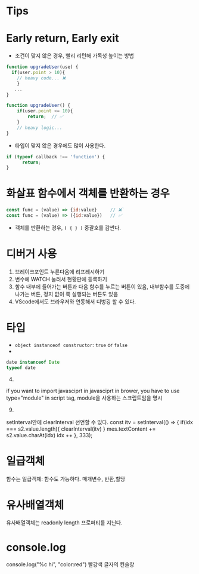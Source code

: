 # Tips

# Early return, Early exit

- 조건이 맞지 않은 경우, 빨리 리턴해 가독성 높이는 방법

```js
function upgradeUser(use) {
  if(user.point > 10){
    // heavy code... ❌
    }
   ...
}
```

```js
function upgradeUser() {
    if(user.point <= 10){
        return;  // ✅
    }
    // heavy logic...
}
```

- 타입이 맞지 않은 경우에도 많이 사용한다.

```js
if (typeof callback !== 'function') {
      return;
}
```
  
  
# 화살표 함수에서 객체를 반환하는 경우

```js
const func = (value) => {id:value}     // ❌`
const func = (value) => ({id:value})   // ✅
```

- 객체를 반환하는 경우, `( { } )` 중괄호를 감싼다.


# 디버거 사용
1. 브레이크포인트 누른다음에 리프레시하기
2. 변수에 WATCH 눌러서 현황판에 등록하기
3. 함수 내부에 들어가는 버튼과 다음 함수를 누르는 버튼이 있음, 내부함수를 도중에 나가는 버튼, 정지 없이 쭉 실행되는 버튼도 있음
4. VScode에서도 브라우저와 연동해서 디벙깅 할 수 있다.


# 타입

- `object instanceof constructor`: `true` or `false`
- 

```js
date instanceof Date
typeof date
```

4.
if you want to import javasciprt in javasciprt in brower, you have to use type="module" in script tag, module을 사용하는 스크립트임을 명시

9.
setInterval안에 clearInterval 선언할 수 있다.
 const itv = setInterval(() => {
        if(idx === s2.value.length){
            clearInterval(itv)
        }
        mes.textContent += s2.value.charAt(idx)
        idx ++
    }, 333);


# 일급객체
함수는 일급객체: 함수도 가능하다. 매개변수, 반환,할당

# 유사배열객체
유사배열객체는 readonly length 프로퍼티를 지닌다.

# console.log
console.log("%c hi", "color:red") 빨강색 글자의 컨솔창